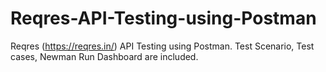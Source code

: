 # Reqres-API-Testing-using-Postman
Reqres (https://reqres.in/) API Testing using Postman.
Test Scenario, Test cases, Newman Run Dashboard are included.
